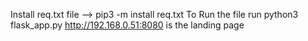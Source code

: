 Install req.txt file
--> pip3 -m install req.txt
To Run the file run python3 flask_app.py
http://192.168.0.51:8080 is the landing page


